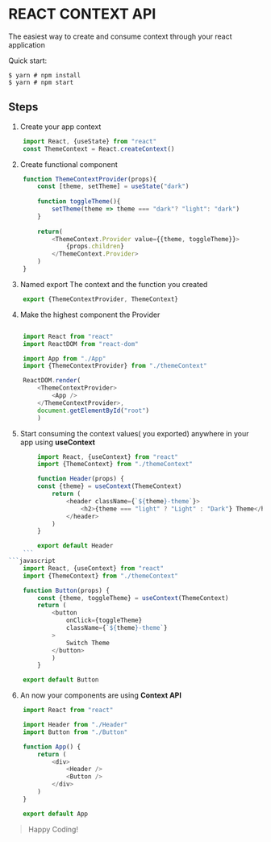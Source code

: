 # REACT CONTEXT API

The easiest way to create and consume context through your react application

Quick start:

```
$ yarn # npm install
$ yarn # npm start
````
## Steps

1. Create your app context

```javascript
	import React, {useState} from "react"
	const ThemeContext = React.createContext()
```
2. Create  functional component

```javascript
	function ThemeContextProvider(props){
		const [theme, setTheme] = useState("dark")
		
		function toggleTheme(){
			setTheme(theme => theme === "dark"? "light": "dark")
		}
		
		return(
			<ThemeContext.Provider value={{theme, toggleTheme}}>
				{props.children}
			</ThemeContext.Provider>
		)
	}
```
3. Named export The context and the function you created

```javascript
	export {ThemeContextProvider, ThemeContext}
```
4. Make the highest component the Provider 

```javascript

	import React from "react"
	import ReactDOM from "react-dom"

	import App from "./App"
	import {ThemeContextProvider} from "./themeContext"

	ReactDOM.render(
		<ThemeContextProvider>
			<App />
		</ThemeContextProvider>, 
		document.getElementById("root")
		)
```
5. Start consuming the context values( you exported) anywhere in your app using **useContext**

```javascript
		import React, {useContext} from "react"
		import {ThemeContext} from "./themeContext"

		function Header(props) {
		const {theme} = useContext(ThemeContext)
			return (
				<header className={`${theme}-theme`}>
					<h2>{theme === "light" ? "Light" : "Dark"} Theme</h2>
				</header>
			)    
		}

		export default Header
	```
```javascript
	import React, {useContext} from "react"
	import {ThemeContext} from "./themeContext"

	function Button(props) {
		const {theme, toggleTheme} = useContext(ThemeContext)
		return (
			<button 
				onClick={toggleTheme} 
				className={`${theme}-theme`}
			>
				Switch Theme
			</button>
			)    
		}

	export default Button
```

6. An now your components are using **Context API**
```javascript
	import React from "react"

	import Header from "./Header"
	import Button from "./Button"

	function App() {
		return (
			<div>
				<Header />
				<Button />
			</div>
		)
	}

	export default App
```




> Happy Coding!
